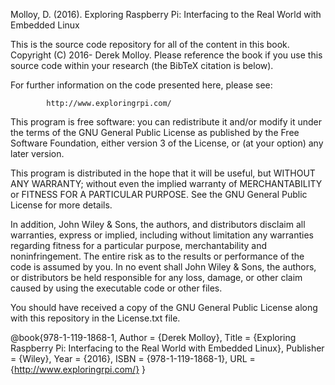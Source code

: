 Molloy, D. (2016). Exploring Raspberry Pi: Interfacing to the Real World with 
Embedded Linux

This is the source code repository for all of the content in this book.
Copyright (C) 2016- Derek Molloy. Please reference the book if you use this 
source code within your research (the BibTeX citation is below).

For further information on the code presented here, please see: 

            http://www.exploringrpi.com/

This program is free software: you can redistribute it and/or modify it under 
the terms of the GNU General Public License as published by the Free Software 
Foundation, either version 3 of the License, or (at your option) any later version.

This program is distributed in the hope that it will be useful, but WITHOUT ANY 
WARRANTY; without even the implied warranty of  MERCHANTABILITY or FITNESS FOR 
A PARTICULAR PURPOSE.  See the GNU General Public License for more details.

In addition, John Wiley & Sons, the authors, and distributors disclaim all 
warranties, express or implied, including without limitation any warranties 
regarding fitness for a particular purpose, merchantability and noninfringement. 
The entire risk as to the results or performance of the code is assumed by you. 
In no event shall John Wiley & Sons, the authors, or distributors be held 
responsible for any loss, damage, or other claim caused by using the executable 
code or other files.

You should have received a copy of the GNU General Public License along with 
this repository in the License.txt file.

@book{978-1-119-1868-1,
   Author = {Derek Molloy},
   Title = {Exploring Raspberry Pi: Interfacing to the Real World with Embedded Linux},
   Publisher = {Wiley},
   Year = {2016},
   ISBN = {978-1-119-1868-1},
   URL = {http://www.exploringrpi.com/}
}
